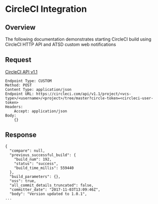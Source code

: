# CircleCI Integration

## Overview

The following documentation demonstrates starting CircleCI build using CircleCI HTTP API and ATSD custom web notifications

## Request

[CircleCI API v1.1](https://circleci.com/docs/api/v1-reference/)

```
Endpoint Type: CUSTOM
Method: POST
Content Type: application/json
Endpoint URL: https://circleci.com/api/v1.1/project/<vcs-type>/<username>/<project>/tree/master?circle-token=<circleci-user-token>
Headers:
    Accept: application/json
Body:
    {}
```

## Response

```
{
  "compare": null,
  "previous_successful_build": {
    "build_num": 192,
    "status": "success",
    "build_time_millis": 559440
  },
  "build_parameters": {},
  "oss": true,
  "all_commit_details_truncated": false,
  "committer_date": "2017-11-03T13:09:46Z",
  "body": "Version updated to 1.0.1",
...
```